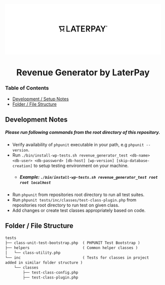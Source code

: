 <p align="center"><img src="../wporgassets/banner-772x250.png" /></p>

<h1 align="center"> Revenue Generator by LaterPay </h1>

### Table of Contents
- [Development / Setup Notes](#development-notes)
- [Folder / File Structure](#folder--file-structure)

## Development Notes

##### Please run following commands from the root directory of this repository.

- Verify availability of `phpunit` executable in your path, e.g `phpunit --version`.
- Run `./bin/install-wp-tests.sh revenue_generator_test <db-name> <db-user> <db-password> [db-host] [wp-version] [skip-database-creation]` to setup testing environment on your machine.
    - ##### Example: `./bin/install-wp-tests.sh revenue_generator_test root root localhost`
- Run `phpunit` from repositories root directory to run all test suites.
- Run `phpunit tests/inc/classes/test-class-plugin.php` from repositories root directory to run test on given class.
- Add changes or create test classes appropriately based on code.

## Folder / File Structure

```text
tests
├── class-unit-test-bootstrap.php  ( PHPUNIT Test Bootstrap )
├── helpers                        ( Common helper classes )
│   └── class-utility.php
└── inc                            ( Tests for classes in project added in similar folder structure )
    └── classes
        ├── test-class-config.php
        ├── test-class-plugin.php
```
